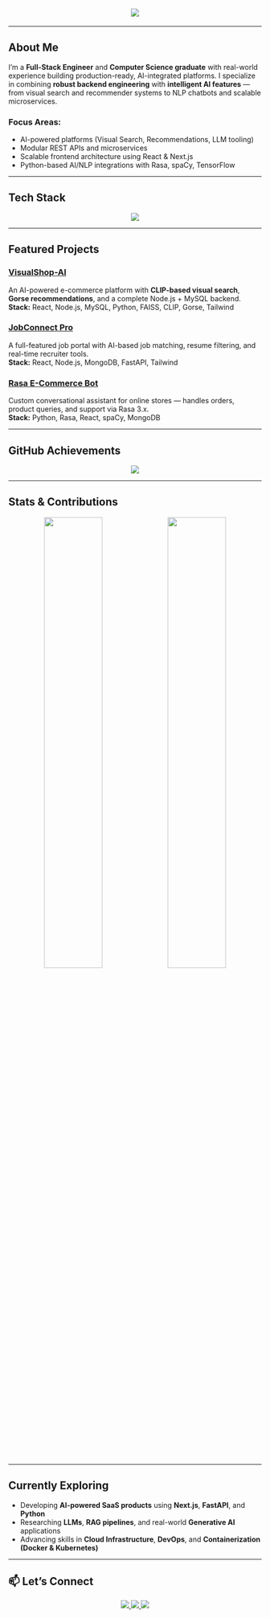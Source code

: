 <h1 align="center">
  <img src="https://readme-typing-svg.herokuapp.com?font=Fira+Code&duration=3000&pause=1000&color=1E90FF&center=true&vCenter=true&width=600&lines=Hi%2C+I'm+Amaeda+Qureshi!;Full-Stack+Engineer+%7C+AI-Driven+Systems;Building+Scalable+Web+%26+ML+Solutions" />
</h1>

---

##  About Me

I’m a **Full-Stack Engineer** and **Computer Science graduate** with real-world experience building production-ready, AI-integrated platforms. I specialize in combining **robust backend engineering** with **intelligent AI features** — from visual search and recommender systems to NLP chatbots and scalable microservices.

### Focus Areas:
- AI-powered platforms (Visual Search, Recommendations, LLM tooling)
- Modular REST APIs and microservices
- Scalable frontend architecture using React & Next.js
- Python-based AI/NLP integrations with Rasa, spaCy, TensorFlow

---

##  Tech Stack

<p align="center">
  <img src="https://skillicons.dev/icons?i=js,ts,react,nextjs,nodejs,express,mysql,mongodb,python,rasa,tensorflow,docker,git,github,vercel" />
</p>

---

##  Featured Projects

###  [VisualShop-AI](https://github.com/AmaedaQ/VisualShop-AI)  
An AI-powered e-commerce platform with **CLIP-based visual search**, **Gorse recommendations**, and a complete Node.js + MySQL backend.  
**Stack:** React, Node.js, MySQL, Python, FAISS, CLIP, Gorse, Tailwind

###  [JobConnect Pro](https://github.com/AmaedaQ/Job_Portal/tree/main)  
A full-featured job portal with AI-based job matching, resume filtering, and real-time recruiter tools.  
**Stack:** React, Node.js, MongoDB, FastAPI, Tailwind

###  [Rasa E-Commerce Bot](https://github.com/AmaedaQ/rasa-ecommerce-bot)  
Custom conversational assistant for online stores — handles orders, product queries, and support via Rasa 3.x.  
**Stack:** Python, Rasa, React, spaCy, MongoDB

---

##  GitHub Achievements

<p align="center">
  <img src="https://github-profile-trophy.vercel.app/?username=AmaedaQ&theme=algolia&no-frame=true&margin-w=10&row=1&column=6" />
</p>

---

##  Stats & Contributions

<p align="center">
  <img src="https://github-readme-stats.vercel.app/api?username=AmaedaQ&show_icons=true&theme=tokyonight&count_private=true" width="48%" />
  <img src="https://github-readme-streak-stats.herokuapp.com/?user=AmaedaQ&theme=tokyonight" width="48%" />
</p>

---

##  Currently Exploring

- Developing **AI-powered SaaS products** using **Next.js**, **FastAPI**, and **Python**
- Researching **LLMs**, **RAG pipelines**, and real-world **Generative AI** applications
- Advancing skills in **Cloud Infrastructure**, **DevOps**, and **Containerization (Docker & Kubernetes)**
---

## 📫 Let’s Connect

<p align="center">
  <a href="https://www.linkedin.com/in/amaeda-qureshi-305bb928a" target="_blank">
    <img src="https://img.shields.io/badge/LinkedIn-%230077B5.svg?style=flat&logo=linkedin&logoColor=white" />
  </a>
  <a href="https://github.com/AmaedaQ" target="_blank">
    <img src="https://img.shields.io/badge/GitHub-%23181717.svg?style=flat&logo=github&logoColor=white" />
  </a>
  <a href="mailto:amaedaqureshi@gmail.com" target="_blank">
    <img src="https://img.shields.io/badge/Email-%23D14836.svg?style=flat&logo=gmail&logoColor=white" />
  </a>
</p>
